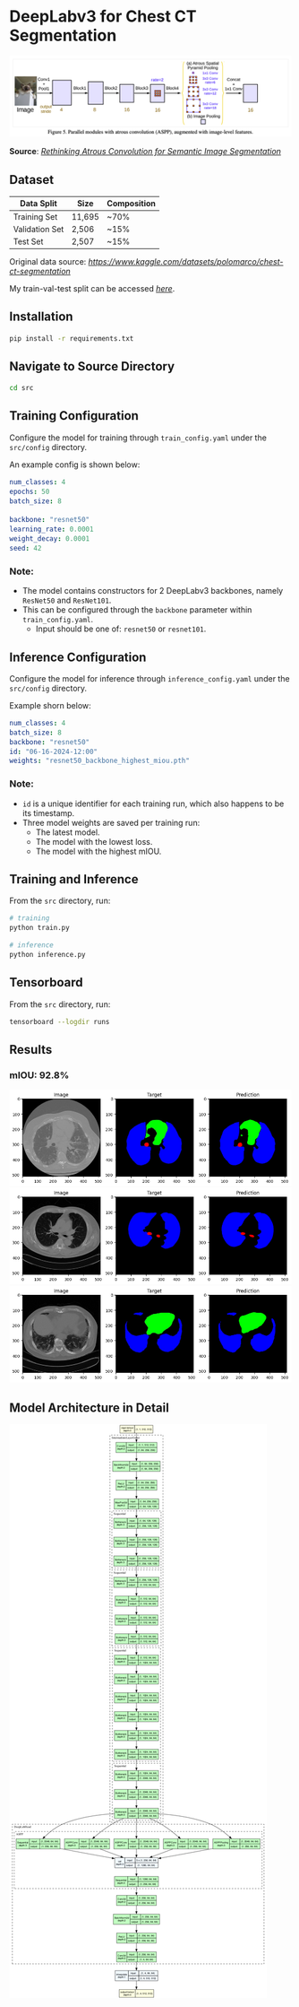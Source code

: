 # DeepLabv3 for Chest CT Segmentation
![DeepLabv3 Architecture](assets/figures/DeepLabV3-architecture.png)

**Source**: [*Rethinking Atrous Convolution for Semantic Image Segmentation*](https://arxiv.org/abs/1706.05587)

## Dataset

| Data Split     | Size   | Composition  |
|----------------|--------|--------------|
| Training Set   | 11,695 |     ~70%     |
| Validation Set | 2,506  |     ~15%     |
| Test Set       | 2,507  |     ~15%     |

Original data source: *https://www.kaggle.com/datasets/polomarco/chest-ct-segmentation*

My train-val-test split can be accessed [*here*](https://drive.google.com/file/d/1unTX4C_f9FjHYIneIOJ3cTh9UMh7FuKY/view?usp=sharing).

## Installation
```bash
pip install -r requirements.txt
```

## Navigate to Source Directory
```bash
cd src
```

## Training Configuration
Configure the model for training through `train_config.yaml` under the `src/config` directory.

An example config is shown below:

```yaml
num_classes: 4
epochs: 50
batch_size: 8

backbone: "resnet50"
learning_rate: 0.0001
weight_decay: 0.0001
seed: 42
```

### Note:
- The model contains constructors for 2 DeepLabv3 backbones, namely `ResNet50` and `ResNet101`.
- This can be configured through the `backbone` parameter within `train_config.yaml`.
    - Input should be one of: `resnet50` or `resnet101`.

## Inference Configuration
Configure the model for inference through `inference_config.yaml` under the `src/config` directory.

Example shorn below:

```yaml
num_classes: 4
batch_size: 8
backbone: "resnet50"
id: "06-16-2024-12:00"
weights: "resnet50_backbone_highest_miou.pth"
```

### Note: 
- `id` is a unique identifier for each training run, which also happens to be its timestamp.
- Three model weights are saved per training run: 
    - The latest model.
    - The model with the lowest loss.
    - The model with the highest mIOU.

## Training and Inference
From the `src` directory, run:

```bash
# training
python train.py
```

```bash
# inference
python inference.py
```

## Tensorboard
From the `src` directory, run:

```bash
tensorboard --logdir runs
```

## Results
### mIOU: 92.8%

![Prediction 1](assets/figures/prediction_1.png)
![Prediction 2](assets/figures/prediction_2.png)
![Prediction 3](assets/figures/prediction_3.png)

## Model Architecture in Detail
![Model Architecture](assets/visuals/DeepLabV3-architecture.png)